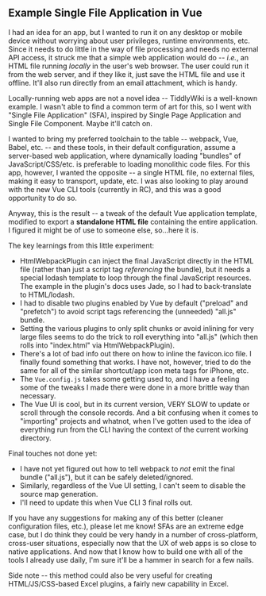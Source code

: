 ## Example Single File Application in Vue

I had an idea for an app, but I wanted to run it on any desktop or mobile device without worrying about user privileges, runtime environments, etc. Since it needs to do little in the way of file processing and needs no external API access, it struck me that a simple web application would do -- *i.e.*, an HTML file running *locally* in the user's web browser. The user could run it from the web server, and if they like it, just save the HTML file and use it offline. It'll also run directly from an email attachment, which is handy.

Locally-running web apps are not a novel idea -- TiddlyWiki is a well-known example. I wasn't able to find a common term of art for this, so I went with "Single File Application" (SFA), inspired by Single Page Application and Single File Component. Maybe it'll catch on.

I wanted to bring my preferred toolchain to the table -- webpack, Vue, Babel, etc. -- and these tools, in their default configuration, assume a server-based web application, where dynamically loading "bundles" of JavaScript/CSS/etc. is preferable to loading monolithic code files. For this app, however, I wanted the opposite -- a single HTML file, no external files, making it easy to transport, update, etc. I was also looking to play around with the new Vue CLI tools (currently in RC), and this was a good opportunity to do so.

Anyway, this is the result -- a tweak of the default Vue application template, modified to export a **standalone HTML file** containing the entire application. I figured it might be of use to someone else, so...here it is.

The key learnings from this little experiment:

- HtmlWebpackPlugin can inject the final JavaScript directly in the HTML file (rather than just a script tag *referencing* the bundle), but it needs a special lodash template to loop through the final JavaScript resources. The example in the plugin's docs uses Jade, so I had to back-translate to HTML/lodash.
- I had to disable two plugins enabled by Vue by default ("preload" and "prefetch") to avoid script tags referencing the (unneeded) "all.js" bundle.
- Setting the various plugins to only split chunks or avoid inlining for very large files seems to do the trick to roll everything into "all.js" (which then rolls into "index.html" via HtmlWebpackPlugin).
- There's a lot of bad info out there on how to inline the favicon.ico file. I finally found something that works. I have not, however, tried to do the same for all of the similar shortcut/app icon meta tags for iPhone, etc.
- The `Vue.config.js` takes some getting used to, and I have a feeling some of the tweaks I made there were done in a more brittle way than necessary.
- The Vue UI is cool, but in its current version, VERY SLOW to update or scroll through the console records. And a bit confusing when it comes to "importing" projects and whatnot, when I've gotten used to the idea of everything run from the CLI having the context of the current working directory.

Final touches not done yet:
- I have not yet figured out how to tell webpack to *not* emit the final bundle ("all.js"), but it can be safely deleted/ignored.
- Similarly, regardless of the Vue UI setting, I can't seem to disable the source map generation.
- I'll need to update this when Vue CLI 3 final rolls out.

If you have any suggestions for making any of this better (cleaner configuration files, etc.), please let me know! SFAs are an extreme edge case, but I do think they could be very handy in a number of cross-platform, cross-user situations, especially now that the UX of web apps is so close to native applications. And now that I know how to build one with all of the tools I already use daily, I'm sure it'll be a hammer in search for a few nails.

Side note -- this method could also be very useful for creating HTML/JS/CSS-based Excel plugins, a fairly new capability in Excel.
